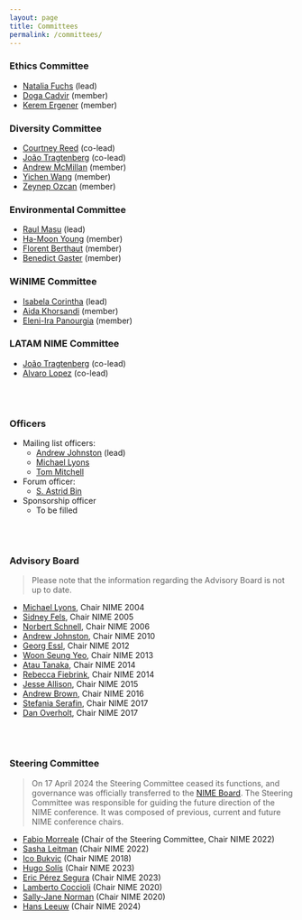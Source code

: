 ```yaml
---
layout: page
title: Committees
permalink: /committees/
---
```


### Ethics Committee
* [Natalia Fuchs](http://artypical.com/) (lead)
* [Doga Cadvir](https://www.dogacavdir.com/) (member)
* [Kerem Ergener](https://www.keremergener.com/) (member)

### Diversity Committee
* [Courtney Reed](https://www.lborolondon.ac.uk/staff/courtney-n-reed/) (co-lead)
* [João Tragtenberg](https://www.linkedin.com/in/jo%C3%A3o-tragtenberg-23240859) (co-lead)
* [Andrew McMillan](https://andrewmcmillan.weebly.com/) (member)
* [Yichen Wang](https://yichenwangs.github.io/) (member)
* [Zeynep Ozcan](http://zeynepozcan.net/) (member)

### Environmental Committee
* [Raul Masu](https://raulmasu.org/) (lead)
* [Ha-Moon Young](https://www.sustainable-music.org/) (member)
* [Florent Berthaut](https://pro.univ-lille.fr/florent-berthaut) (member)
* [Benedict Gaster](https://people.uwe.ac.uk/Person/BenedictGaster) (member)

### WiNIME Committee
* [Isabela Corintha](https://www.linkedin.com/in/isabela-corintha-almeida-89a88230/) (lead)
* [Aida Khorsandi](https://www.rcmusic.com/bios/aida-khorsandi) (member)
* [Eleni-Ira Panourgia](https://eleniirapanourgia.com/) (member)

### LATAM NIME Committee
* [João Tragtenberg](https://www.linkedin.com/in/jo%C3%A3o-tragtenberg-23240859) (co-lead)
* [Alvaro Lopez](https://www.linkedin.com/in/alvaro-e-lopez-duarte/) (co-lead)

<br/><br/>

### Officers
* Mailing list officers:
	- [Andrew Johnston](http://andrewjohnston.net/) (lead)
	- [Michael Lyons](https://www.linkedin.com/in/michaeljlyons)
	- [Tom Mitchell](https://people.uwe.ac.uk/Person/TomMitchell)
* Forum officer:
	- [S. Astrid Bin](https://www.astridbin.com/)
* Sponsorship officer
	- To be filled

<br/><br/>

### Advisory Board
> Please note that the information regarding the Advisory Board is not up to date.
* [Michael Lyons](https://www.ritsumei.ac.jp/cias/about/faculty/teacher/article/?id=31), Chair NIME 2004
* [Sidney Fels](https://ece.ubc.ca/sid-fels/), Chair NIME 2005
* [Norbert Schnell](https://www.hfm-trossingen.de/hochschule/personen/detail/norbert-schnell), Chair NIME 2006
* [Andrew Johnston](https://profiles.uts.edu.au/Andrew.Johnston), Chair NIME 2010
* [Georg Essl](https://uwm.edu/math/people/essl-georg/), Chair NIME 2012
* [Woon Seung Yeo](https://www.ewha.ac.kr/ewhaen/academics/convergence-prof.do?mode=view&pId=eDR5KEJsvxa29NU80yZXDw%3D%3D), Chair NIME 2013
* [Atau Tanaka](https://www.gold.ac.uk/computing/people/tanaka-atau/), Chair NIME 2014
* [Rebecca Fiebrink](https://researchers.arts.ac.uk/1594-rebecca-fiebrinkl), Chair NIME 2014
* [Jesse Allison](https://www.lsu.edu/cmda/music/people/faculty/allison.php), Chair NIME 2015
* [Andrew Brown](https://experts.griffith.edu.au/18549-andrew-brown), Chair NIME 2016
* [Stefania Serafin](https://vbn.aau.dk/en/persons/107881), Chair NIME 2017
* [Dan Overholt](https://vbn.aau.dk/da/persons/dano), Chair NIME 2017

<br/><br/>

### Steering Committee
> On 17 April 2024 the Steering Committee ceased its functions, and governance was officially transferred to the [NIME Board](https://nime.org/board/). The Steering Committee was responsible for guiding the future direction of the NIME conference. It was composed of previous, current and future NIME conference chairs.

* [Fabio Morreale](https://profiles.auckland.ac.nz/f-morreale) (Chair of the Steering Committee, Chair NIME 2022)
* [Sasha Leitman](http://sashaleitman.com/) (Chair NIME 2022)
* [Ico Bukvic](http://imi.aau.dk/~sts/) (Chair NIME 2018)
* [Hugo Solís](http://hugosolis.net/en) (Chair NIME 2023)
* [Eric Pérez Segura](https://mx.linkedin.com/in/eric-p%C3%A9rez-segura-358b919b) (Chair NIME 2023)
* [Lamberto Coccioli](https://www.bcu.ac.uk/conservatoire/research/research-staff/lamberto-coccioli) (Chair NIME 2020)
* [Sally-Jane Norman](https://people.wgtn.ac.nz/sallyjane.norman)  (Chair NIME 2020)
* [Hans Leeuw](https://www.hku.nl/en/research/research-areas/technology/music-design/hans-leeuw) (Chair NIME 2024)